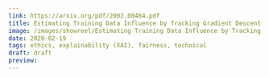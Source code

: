 ```yaml
---
link: https://arxiv.org/pdf/2002.08484.pdf
title: Estimating Training Data Influence by Tracking Gradient Descent
image: /images/showreel/Estimating Training Data Influence by Tracking Gradient Descent.jpg
date: 2020-02-19
tags: ethics, explainability (XAI), fairness, technical
draft: draft
preview:
---
```



